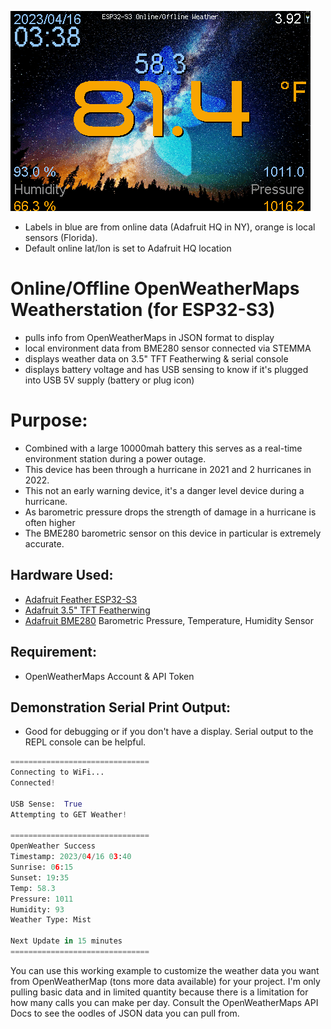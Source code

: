 ![screenshot](https://raw.githubusercontent.com/DJDevon3/My_Circuit_Python_Projects/main/Boards/espressif/Adafruit%20Feather%20ESP32-S3/3.5%20TFT%20Featherwing/Online%20OpenWeatherMaps%20Weatherstation/demo_screenshot.bmp)
- Labels in blue are from online data (Adafruit HQ in NY), orange is local sensors (Florida).
- Default online lat/lon is set to Adafruit HQ location

# Online/Offline OpenWeatherMaps Weatherstation (for ESP32-S3)
- pulls info from OpenWeatherMaps in JSON format to display
- local environment data from BME280 sensor connected via STEMMA
- displays weather data on 3.5" TFT Featherwing & serial console
- displays battery voltage and has USB sensing to know if it's plugged into USB 5V supply (battery or plug icon)

# Purpose:
- Combined with a large 10000mah battery this serves as a real-time environment station during a power outage.
- This device has been through a hurricane in 2021 and 2 hurricanes in 2022.
- This not an early warning device, it's a danger level device during a hurricane.
- As barometric pressure drops the strength of damage in a hurricane is often higher
- The BME280 barometric sensor on this device in particular is extremely accurate.

## Hardware Used:
- [Adafruit Feather ESP32-S3](https://www.adafruit.com/product/5477)
- [Adafruit 3.5" TFT Featherwing](https://www.adafruit.com/product/3651)
- [Adafruit BME280](https://www.adafruit.com/product/2651) Barometric Pressure, Temperature, Humidity Sensor

## Requirement:
- OpenWeatherMaps Account & API Token

## Demonstration Serial Print Output:
- Good for debugging or if you don't have a display. Serial output to the REPL console can be helpful.
```py
===============================
Connecting to WiFi...
Connected!

USB Sense:  True
Attempting to GET Weather!

===============================
OpenWeather Success
Timestamp: 2023/04/16 03:40
Sunrise: 06:15
Sunset: 19:35
Temp: 58.3
Pressure: 1011
Humidity: 93
Weather Type: Mist

Next Update in 15 minutes
===============================
```
You can use this working example to customize the weather data you want from OpenWeatherMap (tons more data available) for your project. I'm only pulling basic data and in limited quantity because there is a limitation for how many calls you can make per day. Consult the OpenWeatherMaps API Docs to see the oodles of JSON data you can pull from.
